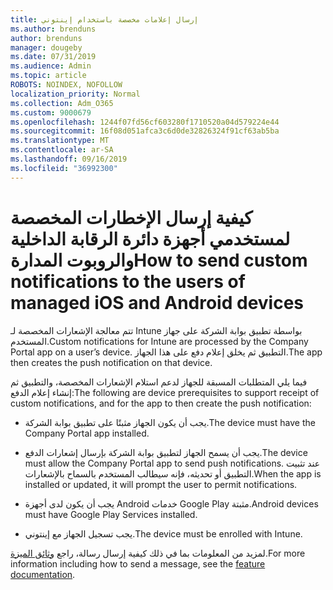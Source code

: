 ```yaml
---
title: إرسال إعلامات مخصصة باستخدام إينتوني
ms.author: brenduns
author: brenduns
manager: dougeby
ms.date: 07/31/2019
ms.audience: Admin
ms.topic: article
ROBOTS: NOINDEX, NOFOLLOW
localization_priority: Normal
ms.collection: Adm_O365
ms.custom: 9000679
ms.openlocfilehash: 1244f07fd56cf603280f1710520a04d579224e44
ms.sourcegitcommit: 16f08d051afca3c6d0de32826324f91cf63ab5ba
ms.translationtype: MT
ms.contentlocale: ar-SA
ms.lasthandoff: 09/16/2019
ms.locfileid: "36992300"
---
```

# <a name="how-to-send-custom-notifications-to-the-users-of-managed-ios-and-android-devices"></a><span data-ttu-id="44578-102">كيفية إرسال الإخطارات المخصصة لمستخدمي أجهزة دائرة الرقابة الداخلية والروبوت المدارة</span><span class="sxs-lookup"><span data-stu-id="44578-102">How to send custom notifications to the users of managed iOS and Android devices</span></span>

<span data-ttu-id="44578-103">تتم معالجة الإشعارات المخصصة لـ Intune بواسطة تطبيق بوابة الشركة على جهاز المستخدم.</span><span class="sxs-lookup"><span data-stu-id="44578-103">Custom notifications for Intune are processed by the Company Portal app on a user’s device.</span></span> <span data-ttu-id="44578-104">التطبيق ثم يخلق إعلام دفع على هذا الجهاز.</span><span class="sxs-lookup"><span data-stu-id="44578-104">The app then creates the push notification on that device.</span></span>

<span data-ttu-id="44578-105">فيما يلي المتطلبات المسبقة للجهاز لدعم استلام الإشعارات المخصصة، والتطبيق ثم إنشاء إعلام الدفع:</span><span class="sxs-lookup"><span data-stu-id="44578-105">The following are device prerequisites to support receipt of custom notifications, and for the app to then create the push notification:</span></span>

- <span data-ttu-id="44578-106">يجب أن يكون الجهاز مثبتًا على تطبيق بوابة الشركة.</span><span class="sxs-lookup"><span data-stu-id="44578-106">The device must have the Company Portal app installed.</span></span>  

- <span data-ttu-id="44578-107">يجب أن يسمح الجهاز لتطبيق بوابة الشركة بإرسال إشعارات الدفع.</span><span class="sxs-lookup"><span data-stu-id="44578-107">The device must allow the Company Portal app to send push notifications.</span></span> <span data-ttu-id="44578-108">عند تثبيت التطبيق أو تحديثه، فإنه سيطالب المستخدم بالسماح بالإشعارات.</span><span class="sxs-lookup"><span data-stu-id="44578-108">When the app is installed or updated, it will prompt the user to permit notifications.</span></span>

- <span data-ttu-id="44578-109">يجب أن يكون لدى أجهزة Android خدمات Google Play مثبتة.</span><span class="sxs-lookup"><span data-stu-id="44578-109">Android devices must have Google Play Services installed.</span></span>

- <span data-ttu-id="44578-110">يجب تسجيل الجهاز مع إينتوني.</span><span class="sxs-lookup"><span data-stu-id="44578-110">The device must be enrolled with Intune.</span></span>

<span data-ttu-id="44578-111">لمزيد من المعلومات بما في ذلك كيفية إرسال رسالة، راجع [وثائق الميزة](https://docs.microsoft.com/intune/custom-notifications).</span><span class="sxs-lookup"><span data-stu-id="44578-111">For more information including how to send a message, see the [feature documentation](https://docs.microsoft.com/intune/custom-notifications).</span></span>

